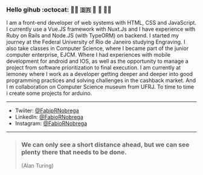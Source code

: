 ### Hello gihub :octocat: 🏳️‍🌈 🇧🇷 🏴󠁧󠁢󠁥󠁮󠁧󠁿 🎨 👨‍🚀


I am a front-end developer of web systems with HTML, CSS and JavaScript. I currently use a Vue.JS framework with Nuxt.Js and I have experience with Ruby on Rails and Node.JS (with TypeORM) on backend. I started my journey at the Federal University of Rio de Janeiro studying Engraving. I also take classes in Computer Science, where I became part of the junior computer enterprise, EJCM. Where I had experiences with mobile development for android and IOS, as well as the opportunity to manage a project from software prioritization to final execution. I am currently at lemoney where I work as a developer getting deeper and deeper into good programming practices and solving challenges in the cashback market. And I m  collaboration on Computer Science museum from UFRJ. To time to time i create some projects for arduino.

---
+ Twiiter: [@FabipRNobrega](https://twitter.com/FabioRNobrega)
+ LinkedIn: [@FabioRNobrega](https://www.linkedin.com/in/f%C3%A1bio-n%C3%B3brega-585557125/?locale=en_US)
+ Instagram: [@FabioRNobrega](https://www.instagram.com/fabiornobrega/)

---
> ### We can only see a short distance ahead, but we can see plenty there that needs to be done. 
> (Alan Turing)


